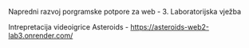 Napredni razvoj porgramske potpore za web - 3. Laboratorijska vježba

Intrepretacija videoigrice Asteroids - https://asteroids-web2-lab3.onrender.com/
